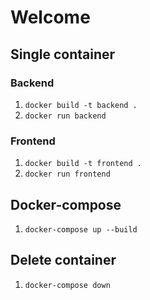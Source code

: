 # Welcome

## Single container

### Backend

1. `docker build -t backend .`
2. `docker run backend`

### Frontend

1. `docker build -t frontend .`
2. `docker run frontend`

## Docker-compose

1. `docker-compose up --build`

## Delete container

1. `docker-compose down`
